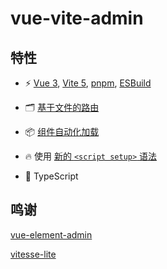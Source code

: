 # vue-vite-admin

## 特性

- ⚡️ [Vue 3](https://github.com/vuejs/core), [Vite 5](https://github.com/vitejs/vite), [pnpm](https://pnpm.io/), [ESBuild](https://github.com/evanw/esbuild)

- 🗂 [基于文件的路由](./src/pages)

- 📦 [组件自动化加载](./src/components)

- 🔥 使用 [新的 `<script setup>` 语法](https://github.com/vuejs/rfcs/pull/227)

- 🦾 TypeScript

## 鸣谢

[vue-element-admin](https://github.com/PanJiaChen/vue-element-admin)

[vitesse-lite](https://github.com/antfu/vitesse-lite)
